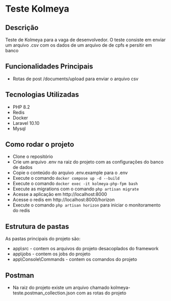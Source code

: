 # Teste Kolmeya

## Descrição
Teste de Kolmeya para a vaga de desenvolvedor. O teste consiste em enviar um arquivo .csv com os dados de um arquivo de de cpfs e persitir em banco

## Funcionalidades Principais
- Rotas de post /documents/upload para enviar o arquivo csv

## Tecnologias Utilizadas
- PHP 8.2
- Redis
- Docker
- Laravel 10.10
- Mysql

## Como rodar o projeto
- Clone o repositório
- Crie um arquivo .env na raiz do projeto com as configurações do banco de dados
- Copie o conteúdo do arquivo .env.example para o .env
- Execute o comando `docker compose up -d --build`
- Execute o comando `docker exec -it kolmeya-php-fpm bash`
- Execute as migrations com o comando `php artisan migrate`
- Acesse a aplicação em http://localhost:8000
- Acesse o redis em http://localhost:8000/horizon
- Execute o comando `php artisan horizon` para iniciar o monitoramento do redis


## Estrutura de pastas
As pastas principais do projeto são:
- app\src - contem os arquivos do projeto desacoplados do framework
- app\jobs - contem os jobs do projeto
- app\Console\Commands - contem os comandos do projeto

## Postman
- Na raiz do projeto existe um arquivo chamado kolmeya-teste.postman_collection.json com as rotas do projeto

